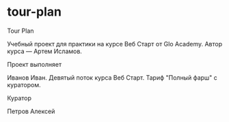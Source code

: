 # tour-plan
Tour Plan

Учебный проект для практики на курсе Веб Старт от Glo Academy. Автор курса — Артем Исламов.





Проект выполняет

Иванов Иван. Девятый поток курса Веб Старт. Тариф "Полный фарш" с куратором.





Куратор

Петров Алексей